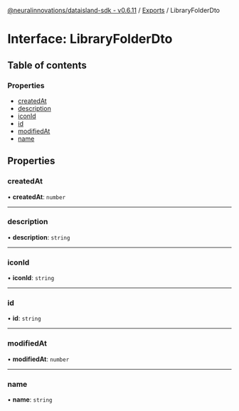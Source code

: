 [@neuralinnovations/dataisland-sdk - v0.6.11](../../README.md) / [Exports](../modules.md) / LibraryFolderDto

# Interface: LibraryFolderDto

## Table of contents

### Properties

- [createdAt](LibraryFolderDto.md#createdat)
- [description](LibraryFolderDto.md#description)
- [iconId](LibraryFolderDto.md#iconid)
- [id](LibraryFolderDto.md#id)
- [modifiedAt](LibraryFolderDto.md#modifiedat)
- [name](LibraryFolderDto.md#name)

## Properties

### createdAt

• **createdAt**: `number`

___

### description

• **description**: `string`

___

### iconId

• **iconId**: `string`

___

### id

• **id**: `string`

___

### modifiedAt

• **modifiedAt**: `number`

___

### name

• **name**: `string`
